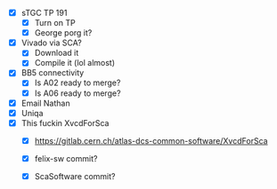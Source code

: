 - [x] sTGC TP 191
  - [x] Turn on TP
  - [x] George porg it?
- [x] Vivado via SCA?
  - [x] Download it
  - [x] Compile it (lol almost)
- [x] BB5 connectivity
  - [x] Is A02 ready to merge?
  - [x] Is A06 ready to merge?
- [x] Email Nathan
- [x] Uniqa
- [x] This fuckin XvcdForSca
  - [x] https://gitlab.cern.ch/atlas-dcs-common-software/XvcdForSca
  - [x] felix-sw commit?
  - [x] ScaSoftware commit?
  
